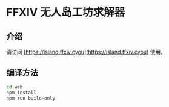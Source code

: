 # FFXIV 无人岛工坊求解器

## 介绍

请访问 [https://island.ffxiv.cyou](https://island.ffxiv.cyou) 使用。

## 编译方法

```Bash
cd web
npm install
npm run build-only
```
